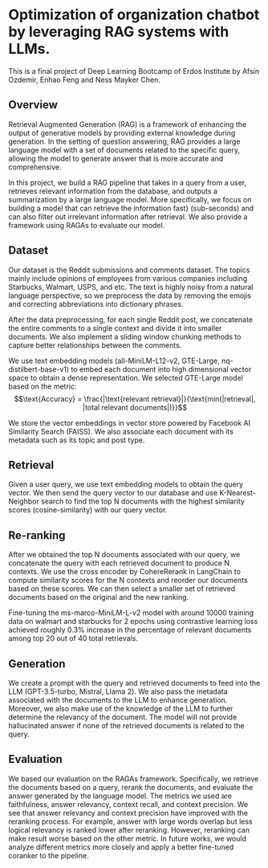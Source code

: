 
# Optimization of organization chatbot by leveraging RAG systems with LLMs.

This is a final project of Deep Learning Bootcamp of Erdos Institute by Afsin Ozdemir, Enhao Feng and Ness Mayker Chen.

## Overview

Retrieval Augmented Generation (RAG) is a framework of enhancing the output of generative models by providing external knowledge during generation. In the setting of question answering, RAG provides a large language model with a set of documents related to the specific query, allowing the model to generate answer that is more accurate and comprehensive.

In this project, we build a RAG pipeline that takes in a query from a user, retrieves relevant information from the database, and outputs a summarization by a large language model. More specifically, we focus on building a model that can retrieve the information fast} (sub-seconds) and can also filter out irrelevant information after retrieval. We also provide a framework using RAGAs to evaluate our model.

## Dataset

Our dataset is the Reddit submissions and comments dataset. The topics mainly include opinions of employees from various companies including Starbucks, Walmart, USPS, and etc. The text is highly noisy from a natural language perspective, so we preprocess the data by removing the emojis and correcting abbreviations into dictionary phrases.

After the data preprocessing, for each single Reddit post, we concatenate the entire comments to a single context and divide it into smaller documents. We also implement a sliding window chunking methods to capture better relationships between the comments.

We use text embedding models (all-MiniLM-L12-v2, GTE-Large, nq-distilbert-base-v1) to embed each document into high dimensional vector space to obtain a dense representation. We selected GTE-Large model based on the metric:
$$\text{Accuracy} = \frac{|\text{relevant retrieval}|}{\text{min(|retrieval|, |total relevant documents|)}}$$

We store the vector embeddings in vector store powered by Facebook AI Similarity Search (FAISS). We also associate each document with its metadata such as its topic and post type.

## Retrieval

Given a user query, we use text embedding models to obtain the query vector. We then send the query vector to our database and use K-Nearest-Neighbor search to find the top N documents with the highest similarity scores (cosine-similarity) with our query vector.

## Re-ranking

After we obtained the top N documents associated with our query, we concatenate the query with each retrieved document to produce N contexts. We use the cross encoder by CohereRerank in LangChain to compute similarity scores for the N contexts and reorder our documents based on these scores. We can then select a smaller set of retrieved documents based on the original and the new ranking.

Fine-tuning the ms-marco-MiniLM-L-v2 model with around 10000 training data on walmart and starbucks for 2 epochs using contrastive learning loss achieved roughly 0.3\% increase in the percentage of relevant documents among top 20 out of 40 total retrievals.

## Generation

We create a prompt with the query and retrieved documents to feed into the LLM (GPT-3.5-turbo, Mistral, Llama 2). We also pass the metadata associated with the documents to the LLM to enhance generation. Moreover, we also make use of the knowledge of the LLM to further determine the relevancy of the document. The model will not provide hallucinated answer if none of the retrieved documents is related to the query.

## Evaluation

We based our evaluation on the RAGAs framework. Specifically, we retrieve the documents based on a query, rerank the documents, and evaluate the answer generated by the language model. The metrics we used are faithfulness, answer relevancy, context recall, and context precision. We see that answer relevancy and context precision have improved with the reranking process. For example, answer with large words overlap but less logical relevancy is ranked lower after reranking. However, reranking can make result worse based on the other metric. In future works, we would analyze different metrics more closely and apply a better fine-tuned coranker to the pipeline.
